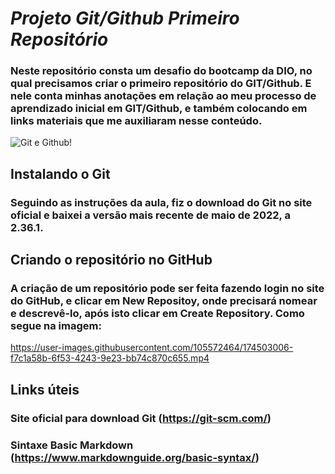 # _Projeto Git/Github Primeiro Repositório_

### Neste repositório consta um desafio do bootcamp da DIO, no qual precisamos criar o primeiro repositório do GIT/Github. E nele conta minhas anotações em relação ao meu processo de aprendizado inicial em GIT/Github, e também colocando em links materiais que me auxiliaram nesse conteúdo.

![Git e Github!](C:\Users\Rosenir\Documents\BOOTCAMPS\Git\Git_imagem)

## Instalando o Git

### Seguindo as instruções da aula, fiz o download do Git no site oficial e baixei a versão mais recente de maio de 2022, a 2.36.1. 

## Criando o repositório no GitHub
### A criação de um repositório pode ser feita fazendo login no site do GitHub, e clicar em New Repositoy, onde precisará nomear e descrevê-lo, após isto clicar em Create Repository. Como segue na imagem: 



https://user-images.githubusercontent.com/105572464/174503006-f7c1a58b-6f53-4243-9e23-bb74c870c655.mp4




## Links úteis

### Site oficial para download Git (https://git-scm.com/)
### Sintaxe Basic Markdown (https://www.markdownguide.org/basic-syntax/)
